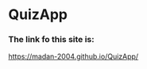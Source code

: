 # QuizApp
<h3>The link fo this site is:</h3>
<a href="https://madan-2004.github.io/QuizApp/">https://madan-2004.github.io/QuizApp/</a>
